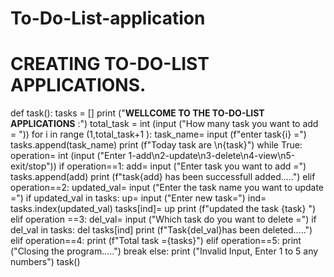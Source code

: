 # To-Do-List-application
# CREATING TO-DO-LIST APPLICATIONS.
def task():
    tasks = []
    print ("______WELLCOME TO THE TO-DO-LIST APPLICATIONS______ :")
    total_task = int (input ("How many task you want to add = "))
    for i in range (1,total_task+1 ):
        task_name= input (f"enter task{i} =")
        tasks.append(task_name)
    print (f"Today task are \n{task}")
    while True:
        operation= int (input ("Enter 1-add\n2-update\n3-delete\n4-view\n5-exit/stop"))
        if operation==1:
            add= input ("Enter task you want to add =")
            tasks.append(add)
            print (f"task{add} has been successfull added.....")
        elif operation==2:
            updated_val= input ("Enter the task name you want to update =")
            if updated_val in tasks:
                up= input ("Enter new task=")
                ind= tasks.index(updated_val)
                tasks[ind]= up
                print (f"updated the task {task} ")
        elif operation ==3:
            del_val= input ("Which task do you want to delete =")
            if del_val in tasks:
                del tasks[ind]
                print (f"Task{del_val}has been deleted.....")
        elif operation==4:
            print (f"Total task ={tasks}")
        elif operation==5:
            print ("Closing the program.....")
            break
        else:
            print ("Invalid Input, Enter 1 to 5 any numbers")
task()
